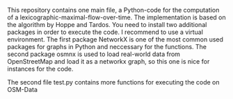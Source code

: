 This repository contains one main file, a Python-code for the computation of a lexicographic-maximal-flow-over-time. The implementation is based on the algorithm by Hoppe and Tardos. You need to install two additional packages in order to execute the code. I recommend to use a virtual environment.
The first package NetworkX is one of the most common used packages for graphs in Python and neccessary for the functions.
The second package osmnx is used to load real-world data from OpenStreetMap and load it as a networkx graph, so this one is nice for instances for the code.

The second file test.py contains more functions for executing the code on OSM-Data
